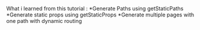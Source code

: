 What i learned from this tutorial :
  *Generate Paths using getStaticPaths
  *Generate static props using getStaticProps
  *Generate multiple pages with one path with dynamic routing
